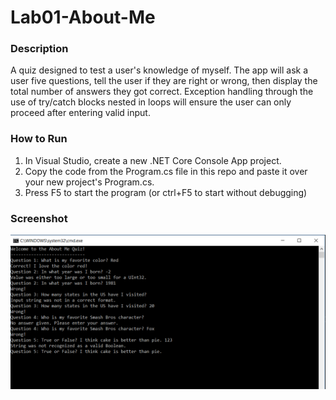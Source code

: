 # Lab01-About-Me

### Description
A quiz designed to test a user's knowledge of myself. The app will ask a user five questions, tell the user if they are right or wrong, then display the total number of answers they got correct. Exception handling through the use of try/catch blocks nested in loops will ensure the user can only proceed after entering valid input.

### How to Run
1. In Visual Studio, create a new .NET Core Console App project.
2. Copy the code from the Program.cs file in this repo and paste it over your new project's Program.cs.
3. Press F5 to start the program (or ctrl+F5 to start without debugging)

### Screenshot
![screenshot](https://github.com/mbgoseco/Lab01-About-Me/blob/master/screenshot.PNG)

